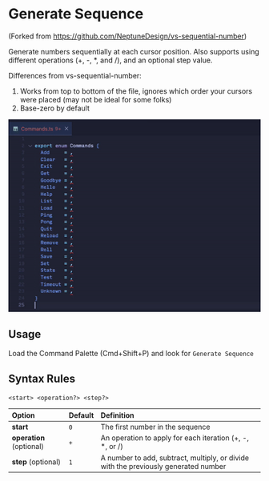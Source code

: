 # Generate Sequence

(Forked from https://github.com/NeptuneDesign/vs-sequential-number)

Generate numbers sequentially at each cursor position.  Also supports using different operations (+, -, *, and /), and an optional step value.

Differences from vs-sequential-number:

1. Works from top to bottom of the file, ignores which order your cursors were placed (may not be ideal for some folks)
2. Base-zero by default

![](images/demo.gif)


## Usage

Load the Command Palette (Cmd+Shift+P) and look for `Generate Sequence`

## Syntax Rules

```
<start> <operation?> <step?>
```

| Option                   | Default | Definition                                                                           |
| :------------------------| :------ | :----------------------------------------------------------------------------------- |
| **start**                | `0`     | The first number in the sequence                                                     |
| **operation** (optional) | `+`     | An operation to apply for each iteration (+, -, *, or /)                             |
| **step** (optional)      | `1`     | A number to add, subtract, multiply, or divide with the previously generated number  |
